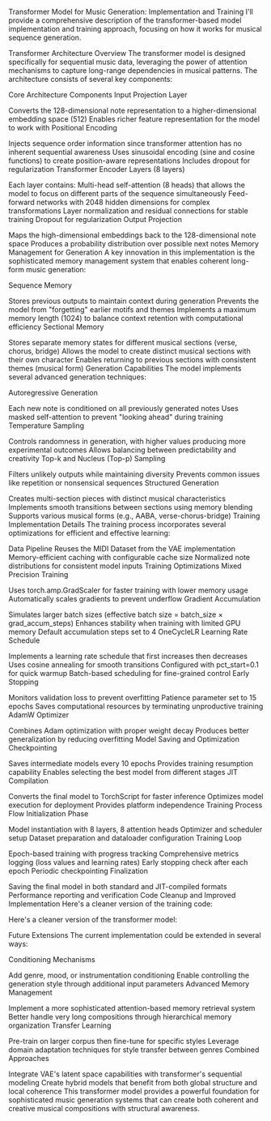 Transformer Model for Music Generation: Implementation and Training
I'll provide a comprehensive description of the transformer-based model implementation and training approach, focusing on how it works for musical sequence generation.

Transformer Architecture Overview
The transformer model is designed specifically for sequential music data, leveraging the power of attention mechanisms to capture long-range dependencies in musical patterns. The architecture consists of several key components:

Core Architecture Components
Input Projection Layer

Converts the 128-dimensional note representation to a higher-dimensional embedding space (512)
Enables richer feature representation for the model to work with
Positional Encoding

Injects sequence order information since transformer attention has no inherent sequential awareness
Uses sinusoidal encoding (sine and cosine functions) to create position-aware representations
Includes dropout for regularization
Transformer Encoder Layers (8 layers)

Each layer contains:
Multi-head self-attention (8 heads) that allows the model to focus on different parts of the sequence simultaneously
Feed-forward networks with 2048 hidden dimensions for complex transformations
Layer normalization and residual connections for stable training
Dropout for regularization
Output Projection

Maps the high-dimensional embeddings back to the 128-dimensional note space
Produces a probability distribution over possible next notes
Memory Management for Generation
A key innovation in this implementation is the sophisticated memory management system that enables coherent long-form music generation:

Sequence Memory

Stores previous outputs to maintain context during generation
Prevents the model from "forgetting" earlier motifs and themes
Implements a maximum memory length (1024) to balance context retention with computational efficiency
Sectional Memory

Stores separate memory states for different musical sections (verse, chorus, bridge)
Allows the model to create distinct musical sections with their own character
Enables returning to previous sections with consistent themes (musical form)
Generation Capabilities
The model implements several advanced generation techniques:

Autoregressive Generation

Each new note is conditioned on all previously generated notes
Uses masked self-attention to prevent "looking ahead" during training
Temperature Sampling

Controls randomness in generation, with higher values producing more experimental outcomes
Allows balancing between predictability and creativity
Top-k and Nucleus (Top-p) Sampling

Filters unlikely outputs while maintaining diversity
Prevents common issues like repetition or nonsensical sequences
Structured Generation

Creates multi-section pieces with distinct musical characteristics
Implements smooth transitions between sections using memory blending
Supports various musical forms (e.g., AABA, verse-chorus-bridge)
Training Implementation Details
The training process incorporates several optimizations for efficient and effective learning:

Data Pipeline
Reuses the MIDI Dataset from the VAE implementation
Memory-efficient caching with configurable cache size
Normalized note distributions for consistent model inputs
Training Optimizations
Mixed Precision Training

Uses torch.amp.GradScaler for faster training with lower memory usage
Automatically scales gradients to prevent underflow
Gradient Accumulation

Simulates larger batch sizes (effective batch size = batch_size × grad_accum_steps)
Enhances stability when training with limited GPU memory
Default accumulation steps set to 4
OneCycleLR Learning Rate Schedule

Implements a learning rate schedule that first increases then decreases
Uses cosine annealing for smooth transitions
Configured with pct_start=0.1 for quick warmup
Batch-based scheduling for fine-grained control
Early Stopping

Monitors validation loss to prevent overfitting
Patience parameter set to 15 epochs
Saves computational resources by terminating unproductive training
AdamW Optimizer

Combines Adam optimization with proper weight decay
Produces better generalization by reducing overfitting
Model Saving and Optimization
Checkpointing

Saves intermediate models every 10 epochs
Provides training resumption capability
Enables selecting the best model from different stages
JIT Compilation

Converts the final model to TorchScript for faster inference
Optimizes model execution for deployment
Provides platform independence
Training Process Flow
Initialization Phase

Model instantiation with 8 layers, 8 attention heads
Optimizer and scheduler setup
Dataset preparation and dataloader configuration
Training Loop

Epoch-based training with progress tracking
Comprehensive metrics logging (loss values and learning rates)
Early stopping check after each epoch
Periodic checkpointing
Finalization

Saving the final model in both standard and JIT-compiled formats
Performance reporting and verification
Code Cleanup and Improved Implementation
Here's a cleaner version of the training code:

Here's a cleaner version of the transformer model:

Future Extensions
The current implementation could be extended in several ways:

Conditioning Mechanisms

Add genre, mood, or instrumentation conditioning
Enable controlling the generation style through additional input parameters
Advanced Memory Management

Implement a more sophisticated attention-based memory retrieval system
Better handle very long compositions through hierarchical memory organization
Transfer Learning

Pre-train on larger corpus then fine-tune for specific styles
Leverage domain adaptation techniques for style transfer between genres
Combined Approaches

Integrate VAE's latent space capabilities with transformer's sequential modeling
Create hybrid models that benefit from both global structure and local coherence
This transformer model provides a powerful foundation for sophisticated music generation systems that can create both coherent and creative musical compositions with structural awareness.